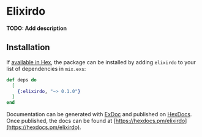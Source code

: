 # Elixirdo

**TODO: Add description**

## Installation

If [available in Hex](https://hex.pm/docs/publish), the package can be installed
by adding `elixirdo` to your list of dependencies in `mix.exs`:

```elixir
def deps do
  [
    {:elixirdo, "~> 0.1.0"}
  ]
end
```

Documentation can be generated with [ExDoc](https://github.com/elixir-lang/ex_doc)
and published on [HexDocs](https://hexdocs.pm). Once published, the docs can
be found at [https://hexdocs.pm/elixirdo](https://hexdocs.pm/elixirdo).

